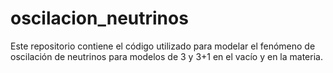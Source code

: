 # oscilacion_neutrinos
Este repositorio contiene el código utilizado para modelar el fenómeno de oscilación de neutrinos para modelos de 3 y 3+1 en el vacío y en la materia.

